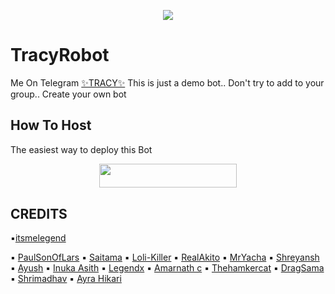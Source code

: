 












<p align="center">
  <img src="https://media.giphy.com/media/Qv9p77hBf48DutDzvr/giphy.gif">
</p>

# TracyRobot
Me On Telegram [✨TRACY✨](https://t.me/TracyRoBot)
This is just a demo bot.. Don't try to add to your group.. Create your own bot 
## How To Host
The easiest way to deploy this Bot
<p align="center"><a href="https://heroku.com/deploy?template=https://github.com/parkseojoon2005/TRACYROBOT"> <img src="https://img.shields.io/badge/Deploy%20To%20Heroku-black?style=for-the-badge&logo=heroku" width="220" height="38.45"/></a></p>
 
## CREDITS
▪️[itsmelegend](https://github.com/war-legend)

▪️ [PaulSonOfLars](https://github.com/PaulSonOfLars/tgbot)
▪️ [Saitama](https://github.com/AnimeKaizoku)
▪️ [Loli-Killer](https://github.com/Loli-Killer)
▪️ [RealAkito](https://github.com/RealAkito)
▪️ [MrYacha](https://github.com/MrYacha)
▪️ [Shreyansh](https://github.com/okay-retard)
▪️ [Ayush](https://github.com/MissJuliaRobot/MissJuliaRobot)
▪️ [Inuka Asith](https://github.com/inukaasith)
▪️ [Legendx](https://github.com/LEGENDXOP)
▪️ [Amarnath c](https://github.com/Amarnathcdj)
▪️ [Thehamkercat](https://github.com/thehamkercat)
▪️ [DragSama](https://github.com/DragSama)
▪️ [Shrimadhav](https://github.com/SpEcHiDe)
▪️ [Ayra Hikari](https://github.com/AyraHikari)
